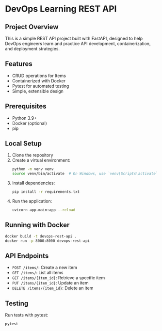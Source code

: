 # DevOps Learning REST API

## Project Overview
This is a simple REST API project built with FastAPI, designed to help DevOps engineers learn and practice API development, containerization, and deployment strategies.

## Features
- CRUD operations for Items
- Containerized with Docker
- Pytest for automated testing
- Simple, extensible design

## Prerequisites
- Python 3.9+
- Docker (optional)
- pip

## Local Setup
1. Clone the repository
2. Create a virtual environment:
   ```bash
   python -m venv venv
   source venv/bin/activate  # On Windows, use `venv\Scripts\activate`
   ```
3. Install dependencies:
   ```bash
   pip install -r requirements.txt
   ```
4. Run the application:
   ```bash
   uvicorn app.main:app --reload
   ```

## Running with Docker
```bash
docker build -t devops-rest-api .
docker run -p 8000:8000 devops-rest-api
```

## API Endpoints
- `POST /items/`: Create a new item
- `GET /items/`: List all items
- `GET /items/{item_id}`: Retrieve a specific item
- `PUT /items/{item_id}`: Update an item
- `DELETE /items/{item_id}`: Delete an item

## Testing
Run tests with pytest:
```bash
pytest
```

